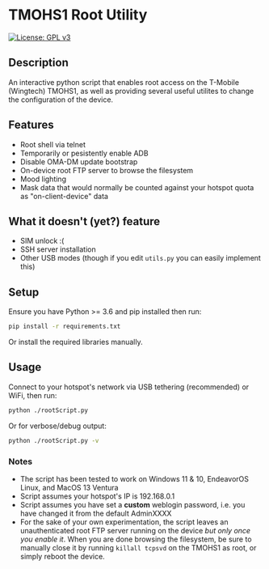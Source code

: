 # TMOHS1 Root Utility

[![License: GPL v3](https://img.shields.io/badge/License-GPLv3-blue.svg)](https://www.gnu.org/licenses/gpl-3.0)

## Description

An interactive python script that enables root access on the T-Mobile (Wingtech) TMOHS1, as well as providing several useful utilites to change the configuration of the device.

## Features

- Root shell via telnet
- Temporarily or pesistently enable ADB
- Disable OMA-DM update bootstrap
- On-device root FTP server to browse the filesystem
- Mood lighting
- Mask data that would normally be counted against your hotspot quota as "on-client-device" data

## What it doesn't (yet?) feature

- SIM unlock :(
- SSH server installation
- Other USB modes (though if you edit `utils.py` you can easily implement this)

## Setup

Ensure you have Python >= 3.6 and pip installed then run:

```bash
pip install -r requirements.txt
```

Or install the required libraries manually.

## Usage

Connect to your hotspot's network via USB tethering (recommended) or WiFi, then run:

```sh
python ./rootScript.py
```
Or for verbose/debug output:
```sh
python ./rootScript.py -v
```

### **Notes**

- The script has been tested to work on Windows 11 & 10, EndeavorOS Linux, and MacOS 13 Ventura
- Script assumes your hotspot's IP is 192.168.0.1
- Script assumes you have set a **custom** weblogin password, i.e. you have changed it from the default AdminXXXX
- For the sake of your own experimentation, the script leaves an unauthenticated root FTP server running on the device *but only once you enable it*. When you are done browsing the filesystem, be sure to manually close it by running `killall tcpsvd` on the TMOHS1 as root, or simply reboot the device.
